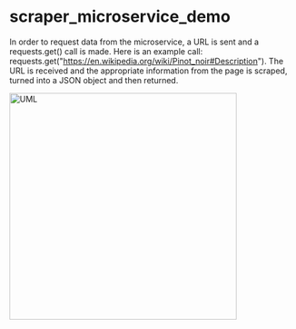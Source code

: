 # scraper_microservice_demo

In order to request data from the microservice, a URL is sent and a requests.get() call is made. Here is an example
call: requests.get("https://en.wikipedia.org/wiki/Pinot_noir#Description"). The URL is received and the appropriate
information from the page is scraped, turned into a JSON object and then returned.


<img width="400" alt="UML" src="https://user-images.githubusercontent.com/11323552/236707908-222e5cd6-3e95-4409-8471-62cfe1424bed.png">

